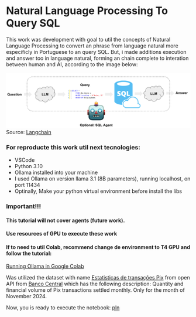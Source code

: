 # Natural Language Processing To Query SQL

This work was development with goal to util the concepts of Natural Language Processing to convert an phrase from language natural more especificly in Portuguese to an query SQL. But, i made additions execution and answer too in language natural, forming an chain complete to interation between human and AI, according to the image below:

![nl_to_sql](https://github.com/tiagosouzatfs/Natural_Language_Processing/blob/main/nl_to_sql.png)
Source: [Langchain](https://python.langchain.com/docs/tutorials/sql_qa/#%EF%B8%8F-security-note-%EF%B8%8F)

### For reproducte this work util next tecnologies:
- VSCode
- Python 3.10
- Ollama installed into your machine
- I used Ollama on version llama 3.1 (8B parameters), running localhost, on port 11434
- Optinally, Make your python virtual environment before install the libs

### Important!!!
#### This tutorial will not cover agents (future work).
#### Use resources of GPU to execute these work
#### If to need to util Colab, recommend change de environment to T4 GPU and follow the tutorial: 
[Running Ollama in Google Colab](https://medium.com/@abonia/running-ollama-in-google-colab-free-tier-545609258453)

Was utilized the dataset with name [Estatisticas de transações Pix](https://github.com/tiagosouzatfs/Natural_Language_Processing/blob/main/estatisticas_transacoes_pix.xlsx) from open API from [Banco Central](https://olinda.bcb.gov.br/olinda/servico/Pix_DadosAbertos/versao/v1/aplicacao#!/recursos) which has the following description: Quantity and financial volume of Pix transactions settled monthly. Only for the month of November 2024.

Now, you is ready to execute the notebook: [pln](https://github.com/tiagosouzatfs/Natural_Language_Processing/blob/main/pln.ipynb)
